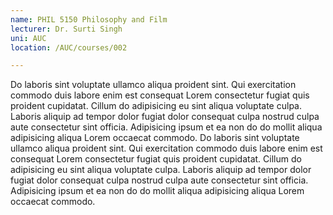 ```yaml
---
name: PHIL 5150 Philosophy and Film
lecturer: Dr. Surti Singh
uni: AUC
location: /AUC/courses/002

---
```


Do laboris sint voluptate ullamco aliqua proident sint. Qui exercitation commodo duis labore enim est consequat Lorem consectetur fugiat quis proident cupidatat. Cillum do adipisicing eu sint aliqua voluptate culpa. Laboris aliquip ad tempor dolor fugiat dolor consequat culpa nostrud culpa aute consectetur sint officia. Adipisicing ipsum et ea non do do mollit aliqua adipisicing aliqua Lorem occaecat commodo. Do laboris sint voluptate ullamco aliqua proident sint. Qui exercitation commodo duis labore enim est consequat Lorem consectetur fugiat quis proident cupidatat. Cillum do adipisicing eu sint aliqua voluptate culpa. Laboris aliquip ad tempor dolor fugiat dolor consequat culpa nostrud culpa aute consectetur sint officia. Adipisicing ipsum et ea non do do mollit aliqua adipisicing aliqua Lorem occaecat commodo.

